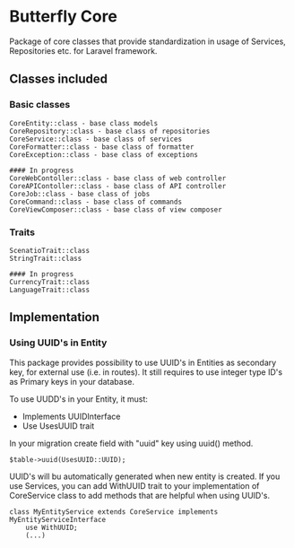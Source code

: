 # Butterfly Core

Package of core classes that provide standardization in usage of Services, Repositories etc. for Laravel framework.

## Classes included

### Basic classes
    CoreEntity::class - base class models
    CoreRepository::class - base class of repositories
    CoreService::class - base class of services
    CoreFormatter::class - base class of formatter
    CoreException::class - base class of exceptions
    
    #### In progress
    CoreWebContoller::class - base class of web controller
    CoreAPIContoller::class - base class of API controller
    CoreJob::class - base class of jobs
    CoreCommand::class - base class of commands
    CoreViewComposer::class - base class of view composer
    
### Traits
    ScenatioTrait::class
    StringTrait::class
    
    #### In progress
    CurrencyTrait::class
    LanguageTrait::class
    
## Implementation
### Using UUID's in Entity
This package provides possibility to use UUID's in Entities as secondary key, for external use (i.e. in routes). 
It still requires to use integer type ID's as Primary keys in your database.

To use UUDD's in your Entity, it must:
- Implements UUIDInterface
- Use UsesUUID trait

In your migration create field with "uuid" key using uuid() method.
```
$table->uuid(UsesUUID::UUID);
```
UUID's will bu automatically generated when new entity is created.
If you use Services, you can add WithUUID trait to your implementation of CoreService class to add methods that 
are helpful when using UUID's.
```
class MyEntityService extends CoreService implements MyEntityServiceInterface
    use WithUUID;
    (...)
```
    